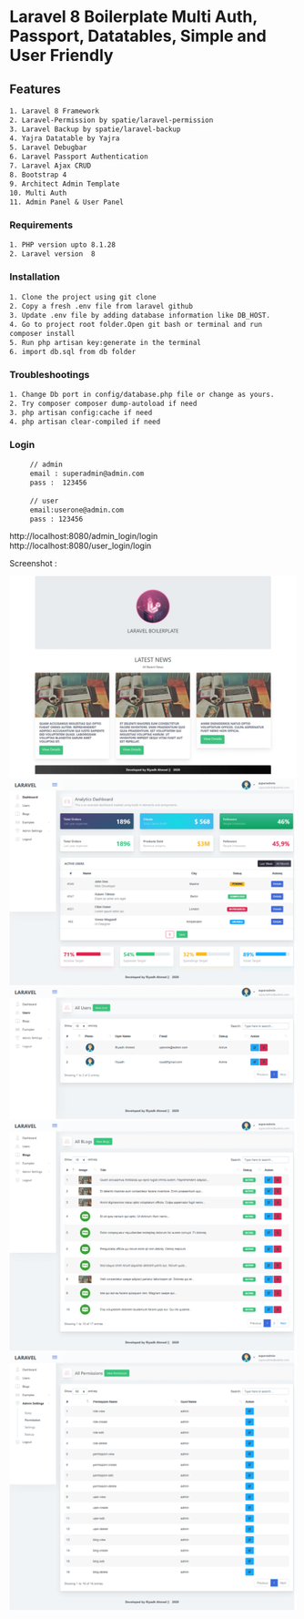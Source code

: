 # Laravel 8 Boilerplate Multi Auth, Passport, Datatables, Simple and User Friendly

## Features

    1. Laravel 8 Framework
    2. Laravel-Permission by spatie/laravel-permission
    3. Laravel Backup by spatie/laravel-backup
    4. Yajra Datatable by Yajra
    5. Laravel Debugbar
    6. Laravel Passport Authentication
    7. Laravel Ajax CRUD
    8. Bootstrap 4
    9. Architect Admin Template
    10. Multi Auth
    11. Admin Panel & User Panel

### Requirements

    1. PHP version upto 8.1.28    
    2. Laravel version  8  

### Installation

    1. Clone the project using git clone   
    2. Copy a fresh .env file from laravel github    
    3. Update .env file by adding database information like DB_HOST.  
    4. Go to project root folder.Open git bash or terminal and run  composer install       
    5. Run php artisan key:generate in the terminal    
    6. import db.sql from db folder

### Troubleshootings

    1. Change Db port in config/database.php file or change as yours.
    2. Try composer composer dump-autoload if need
    3. php artisan config:cache if need
    4. php artisan clear-compiled if need    

### Login

         // admin
         email : superadmin@admin.com
         pass :  123456
         
         // user
         email:userone@admin.com
         pass : 123456

http://localhost:8080/admin_login/login
http://localhost:8080/user_login/login

Screenshot :

![alt text](./screenshot/Home.png)
![alt text](./screenshot/dashboard.png)
![alt text](./screenshot/Users.png)
![alt text](./screenshot/Blogs.png)
![alt text](./screenshot/Permissions.png)
